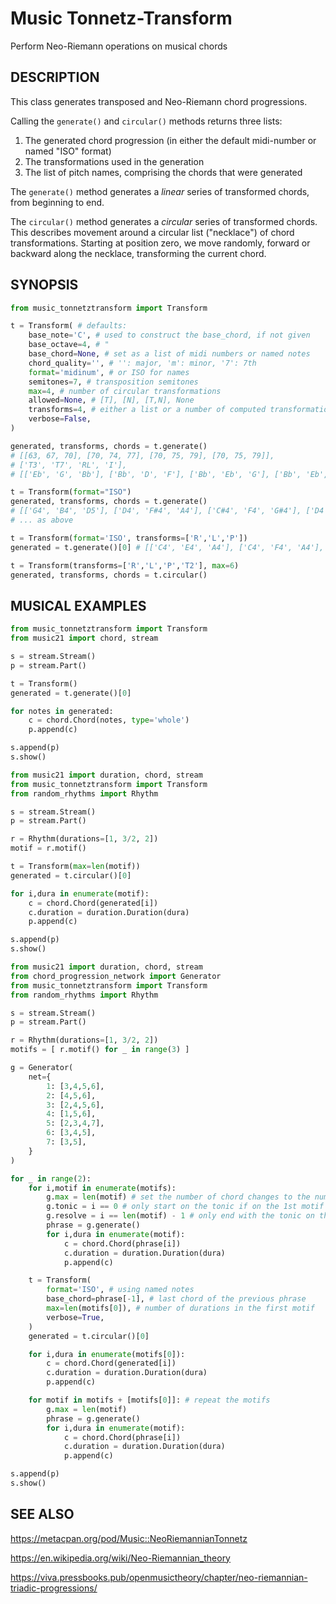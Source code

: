 # Music Tonnetz-Transform
Perform Neo-Riemann operations on musical chords

## DESCRIPTION

This class generates transposed and Neo-Riemann chord progressions.

Calling the `generate()` and `circular()` methods returns three lists:

1. The generated chord progression (in either the default midi-number or named "ISO" format)
2. The transformations used in the generation
3. The list of pitch names, comprising the chords that were generated

The `generate()` method generates a *linear* series of transformed chords, from beginning to end.

The `circular()` method generates a *circular* series of transformed chords. This describes movement around a circular list ("necklace") of chord transformations. Starting at position zero, we move randomly, forward or backward along the necklace, transforming the current chord.

## SYNOPSIS
```python
from music_tonnetztransform import Transform

t = Transform( # defaults:
    base_note='C', # used to construct the base_chord, if not given
    base_octave=4, # "
    base_chord=None, # set as a list of midi numbers or named notes
    chord_quality='', # '': major, 'm': minor, '7': 7th
    format='midinum', # or ISO for names
    semitones=7, # transposition semitones
    max=4, # number of circular transformations
    allowed=None, # [T], [N], [T,N], None
    transforms=4, # either a list or a number of computed transformations
    verbose=False,
)

generated, transforms, chords = t.generate()
# [[63, 67, 70], [70, 74, 77], [70, 75, 79], [70, 75, 79]],
# ['T3', 'T7', 'RL', 'I'],
# [['Eb', 'G', 'Bb'], ['Bb', 'D', 'F'], ['Bb', 'Eb', 'G'], ['Bb', 'Eb', 'G']])

t = Transform(format="ISO")
generated, transforms, chords = t.generate()
# [['G4', 'B4', 'D5'], ['D4', 'F#4', 'A4'], ['C#4', 'F4', 'G#4'], ['D4', 'F4', 'Bb4']],
# ... as above

t = Transform(format='ISO', transforms=['R','L','P'])
generated = t.generate()[0] # [['C4', 'E4', 'A4'], ['C4', 'F4', 'A4'], ['C4', 'F4', 'G#4']]

t = Transform(transforms=['R','L','P','T2'], max=6)
generated, transforms, chords = t.circular()
```

## MUSICAL EXAMPLES
```python
from music_tonnetztransform import Transform
from music21 import chord, stream

s = stream.Stream()
p = stream.Part()

t = Transform()
generated = t.generate()[0]

for notes in generated:
    c = chord.Chord(notes, type='whole')
    p.append(c)

s.append(p)
s.show()
```

```python
from music21 import duration, chord, stream
from music_tonnetztransform import Transform
from random_rhythms import Rhythm

s = stream.Stream()
p = stream.Part()

r = Rhythm(durations=[1, 3/2, 2])
motif = r.motif()

t = Transform(max=len(motif))
generated = t.circular()[0]

for i,dura in enumerate(motif):
    c = chord.Chord(generated[i])
    c.duration = duration.Duration(dura)
    p.append(c)

s.append(p)
s.show()
```

```python
from music21 import duration, chord, stream
from chord_progression_network import Generator
from music_tonnetztransform import Transform
from random_rhythms import Rhythm

s = stream.Stream()
p = stream.Part()

r = Rhythm(durations=[1, 3/2, 2])
motifs = [ r.motif() for _ in range(3) ]

g = Generator(
    net={
        1: [3,4,5,6],
        2: [4,5,6],
        3: [2,4,5,6],
        4: [1,5,6],
        5: [2,3,4,7],
        6: [3,4,5],
        7: [3,5],
    }
)

for _ in range(2):
    for i,motif in enumerate(motifs):
        g.max = len(motif) # set the number of chord changes to the number of motifs
        g.tonic = i == 0 # only start on the tonic if on the 1st motif
        g.resolve = i == len(motif) - 1 # only end with the tonic on the last motif
        phrase = g.generate()
        for i,dura in enumerate(motif):
            c = chord.Chord(phrase[i])
            c.duration = duration.Duration(dura)
            p.append(c)

    t = Transform(
        format='ISO', # using named notes
        base_chord=phrase[-1], # last chord of the previous phrase
        max=len(motifs[0]), # number of durations in the first motif
        verbose=True,
    )
    generated = t.circular()[0]

    for i,dura in enumerate(motifs[0]):
        c = chord.Chord(generated[i])
        c.duration = duration.Duration(dura)
        p.append(c)

    for motif in motifs + [motifs[0]]: # repeat the motifs
        g.max = len(motif)
        phrase = g.generate()
        for i,dura in enumerate(motif):
            c = chord.Chord(phrase[i])
            c.duration = duration.Duration(dura)
            p.append(c)

s.append(p)
s.show()
```

## SEE ALSO

https://metacpan.org/pod/Music::NeoRiemannianTonnetz

https://en.wikipedia.org/wiki/Neo-Riemannian_theory

https://viva.pressbooks.pub/openmusictheory/chapter/neo-riemannian-triadic-progressions/

